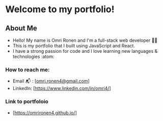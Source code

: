 # Welcome to my portfolio! 

## About Me 
- Hello! My name is Omri Ronen and I'm a full-stack web developer :technologist:
- This is my portfolio that I built using JavaScript and React.
- I have a strong passion for code and I love learning new languages & technologies :atom:

### How to reach me:

- Email :mailbox_with_mail: : [omri.ronen4@gmail.com]
- LinkedIn: [https://www.linkedin.com/in/omri4/]

### Link to portfoloio

- [https://omrironen4.github.io/]
